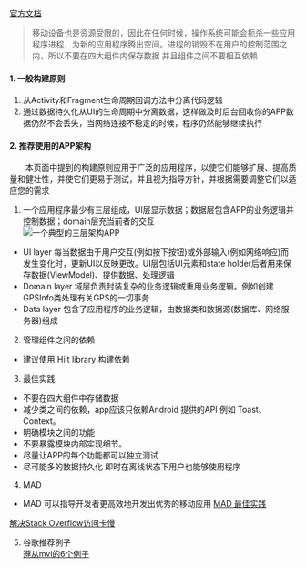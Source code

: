 [官方文档](https://developer.android.google.cn/jetpack/guide?hl=en)
> 移动设备也是资源受限的，因此在任何时候，操作系统可能会扼杀一些应用程序进程，为新的应用程序腾出空间。进程的销毁不在用户的控制范围之内，所以不要在四大组件内保存数据
> 并且组件之间不要相互依赖

#### 1. 一般构建原则

1. 从Activity和Fragment生命周期回调方法中分离代码逻辑
2. 通过数据持久化从UI的生命周期中分离数据，这样做及时后台回收你的APP数据仍然不会丢失，当网络连接不稳定的时候，程序仍然能够继续执行

#### 2. 推荐使用的APP架构

&emsp;&emsp;本页面中提到的构建原则应用于广泛的应用程序，以使它们能够扩展、提高质量和健壮性，并使它们更易于测试，并且视为指导方针，并根据需要调整它们以适应您的需求

1. 一个应用程序最少有三层组成，UI层显示数据；数据层包含APP的业务逻辑并控制数据；domain层充当前者的交互  
   ![一个典型的三层架构APP](https://developer.android.google.cn/topic/libraries/architecture/images/mad-arch-overview.png)

- UI layer 每当数据由于用户交互(例如按下按钮)或外部输入(例如网络响应)而发生变化时，更新UI以反映更改。UI层包括UI元素和state holder后者用来保存数据(ViewModel)、提供数据、处理逻辑
- Domain layer 域层负责封装复杂的业务逻辑或重用业务逻辑。例如创建GPSInfo类处理有关GPS的一切事务
- Data layer 包含了应用程序的业务逻辑，由数据类和数据源(数据库、网络服务器)组成

2. 管理组件之间的依赖

- 建议使用 Hilt library 构建依赖 

3. 最佳实践

- 不要在四大组件中存储数据
- 减少类之间的依赖，app应该只依赖Android 提供的API 例如 Toast、Context。
- 明确模块之间的功能
- 不要暴露模块内部实现细节。
- 尽量让APP的每个功能都可以独立测试
- 尽可能多的数据持久化 即时在离线状态下用户也能够使用程序

4. MAD

- MAD 可以指导开发者更高效地开发出优秀的移动应用 [ MAD 最佳实践](https://mp.weixin.qq.com/s/Fq6AA2IWpDzjtiRkQZFIwA)

[解决Stack Overflow访问卡慢](https://github.com/justjavac/ReplaceGoogleCDN) 

5. 谷歌推荐例子  
[遵从mvi的6个例子](https://developer.android.google.cn/topic/architecture#samples)

  
 
